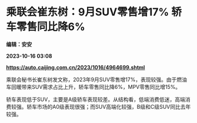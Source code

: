 # 乘联会崔东树：9月SUV零售增17% 轿车零售同比降6%
**编辑：安安**

**2023-10-16 03:08**

**https://auto.caijing.com.cn/2023/1016/4964699.shtml**

乘联会秘书长崔东树发文称，2023年9月SUV零售增17%，表现较强。由于燃油车回暖带来SUV需求占比上升，轿车零售同比降6%，MPV零售同比增15%。

轿车表现低于SUV，主要是A级轿车表现较差。从结构看，低端消费低迷，高端消费较强。轿车市场的A0级表现很强；而SUV高端化较强，B级和C级SUV同比去年较强。
